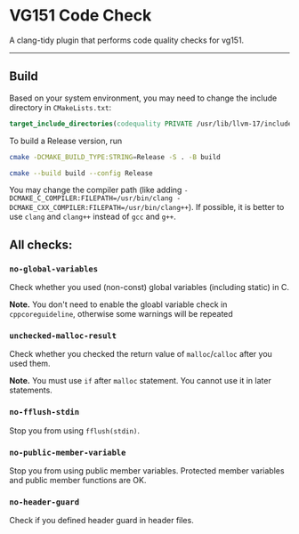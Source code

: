 # VG151 Code Check

A clang-tidy plugin that performs code quality checks for vg151.

---

## Build

Based on your system environment, you may need to change the include directory in `CMakeLists.txt`:

```cmake
target_include_directories(codequality PRIVATE /usr/lib/llvm-17/include)
```

To build a Release version, run

```sh
cmake -DCMAKE_BUILD_TYPE:STRING=Release -S . -B build

cmake --build build --config Release
```

You may change the compiler path (like adding `-DCMAKE_C_COMPILER:FILEPATH=/usr/bin/clang -DCMAKE_CXX_COMPILER:FILEPATH=/usr/bin/clang++`). If possible, it is better to use `clang` and `clang++` instead of `gcc` and `g++`.

## All checks:

### `no-global-variables`

Check whether you used (non-const) global variables (including static) in C.

**Note.** You don't need to enable the gloabl variable check in `cppcoreguideline`, otherwise some warnings will be repeated

### `unchecked-malloc-result`

Check whether you checked the return value of `malloc`/`calloc` after you used them.

**Note.** You must use `if` after `malloc` statement. You cannot use it in later statements.

### `no-fflush-stdin`

Stop you from using `fflush(stdin)`.

### `no-public-member-variable`

Stop you from using public member variables. Protected member variables and public member functions are OK.

### `no-header-guard`

Check if you defined header guard in header files.

